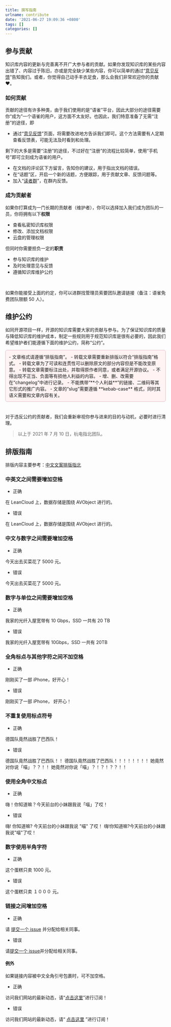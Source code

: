 ```yaml
---
title: 撰写指南
urlname: contribute
date: '2021-06-27 19:09:36 +0800'
tags: []
categories: []
---
```


## 参与贡献

知识库内容的更新与完善离不开广大参与者的贡献。如果你发现知识库的某些内容出错了、内容过于陈旧，亦或是完全缺少某些内容，你可以简单的通过“[意见反馈](https://www.yuque.com/hduer/guide/feedback)”告知我们。或者，你觉得自己动手丰衣足食，那么会我们非常欢迎你的贡献 ❤。

### 如何贡献

贡献的途径有许多种类，由于我们使用的是“语雀”平台，因此大部分的途径需要你“成为”一个语雀的用户，这方面不太友好。也因此，我们特意准备了无需“注册”的途径，即

- 通过“[意见反馈](https://www.yuque.com/hduer/guide/feedback)”页面，将需要改进地方告诉我们即可。这个方法需要有人定期查看反馈表，可能无法及时看到和处理。

剩下的大多是需要“注册”的途径，不过好在“注册”的流程比较简单，使用“手机号”即可立刻成为语雀的用户。

- 在文档的评论区下方留言，告知你的建议，用于指出文档的错误。
- 在“话题”区，开启一个新的话题，方便跟踪，用于贡献文章、反馈问题等。
- 加入“[读者群](https://www.yuque.com/hduer/guide/help)”，在群内反馈。

### 成为贡献者

如果你打算成为一门长期的贡献者（维护者），你可以选择加入我们成为团队的一员，你将拥有以下**权限**

- 查看私密知识库权限
- 修改、添加文档权限
- 云盘的管理权限

但同时你需要担负一定的**职责**

- 参与知识库的维护
- 及时处理意见与反馈
- 遵循知识库维护公约

​

如果你能接受上面的约定，你可以进群找管理员索要团队邀请链接（备注：语雀免费团队限额 50 人）。

## 维护公约

如同开源项目一样，开源的知识库需要大家的贡献与参与。为了保证知识库的质量与降低知识库的维护成本，制定一些规则用于规范知识库是很有必要的，因此我们希望维护者们能遵循下面的维护公约，简称“公约”。
​

<div style="background: #FFF3F3;padding:10px;border: 1px solid #DEB8BE;border-radius:5px;margin-bottom:5px;">
- 文章格式请遵循“排版指南”。
   - 转载文章需要重新排版以符合“排版指南”格式。
   - 转载文章为了可读和连贯性可以删除原文的部分内容但是不能改变原意。
   - 转载文章需要标注出处，并取得原作者同意，或者满足开源协议。
- 不得出现不正当、负面等有损他人利益的内容。
- 增、删、改需要在“changelog”中进行记录。
- 不能携带“**个人利益**”的链接、二维码等其它形式的推广内容。
- 文章的“slug”需要遵循 **kebab-case** 格式，同时其语义需要和文章内容有关。</div>
​

对于违反公约的贡献者，我们会重新审视你参与进来的目的与动机，必要时进行清理。

> 以上于 2021 年 7 月 10 日，杭电指北团队。

## 排版指南

排版内容主要参考：[中文文案排版指北](中文文案排版指北)

### 中英文之间需要增加空格

- 正确

在 LeanCloud 上，数据存储是围绕 AVObject 进行的。

- 错误

在 LeanCloud 上，数据存储是围绕 AVObject 进行的。

### 中文与数字之间需要增加空格

- 正确

今天出去买菜花了 5000 元。

- 错误

今天出去买菜花了 5000 元。

### 数字与单位之间需要增加空格

- 正确

我家的光纤入屋宽带有 10 Gbps，SSD 一共有 20 TB

- 错误

我家的光纤入屋宽带有 10Gbps，SSD 一共有 20TB

### 全角标点与其他字符之间不加空格

- 正确

刚刚买了一部 iPhone，好开心！

- 错误

刚刚买了一部 iPhone， 好开心！

### 不重复使用标点符号

- 正确

德国队竟然战胜了巴西队！

- 错误

德国队竟然战胜了巴西队！！
德国队竟然战胜了巴西队！！！！！！！！
她竟然对你说「喵」？？！！
她竟然对你说「喵」？！？！？？！！

### 使用全角中文标点

- 正确

嗨！你知道嘛？今天前台的小妹跟我说「喵」了哎！

- 错误

嗨! 你知道嘛? 今天前台的小妹跟我说 "喵" 了哎！
嗨!你知道嘛?今天前台的小妹跟我说"喵"了哎！

### 数字使用半角字符

- 正确

这个蛋糕只卖 1000 元。

- 错误

这个蛋糕只卖 １０００ 元。

### 链接之间增加空格

- 正确

请 [提交一个 issue](https://github.com/sparanoid/chinese-copywriting-guidelines/blob/master/README.zh-CN.md#) 并分配给相关同事。

- 错误

请[提交一个 issue](https://github.com/sparanoid/chinese-copywriting-guidelines/blob/master/README.zh-CN.md#)并分配给相关同事。

#### 例外

如果链接内容被中文全角引号包裹时，可不加空格。

- 正确

访问我们网站的最新动态，请“[点击这里](#)”进行订阅！

- 错误

访问我们网站的最新动态，请“ [点击这里](#) ”进行订阅！
